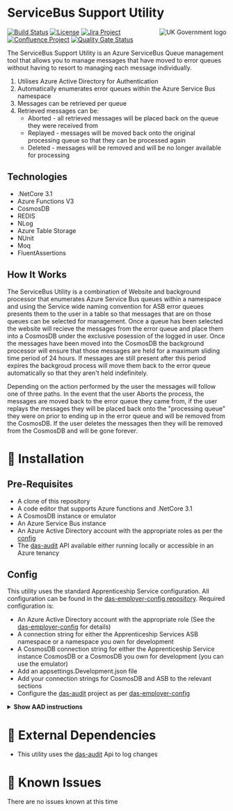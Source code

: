 # ServiceBus Support Utility

<img src="https://avatars.githubusercontent.com/u/9841374?s=200&v=4" align="right" alt="UK Government logo">

[![Build Status](https://dev.azure.com/sfa-gov-uk/Digital%20Apprenticeship%20Service/_apis/build/status/das-tools-servicebus-support?branchName=master)](https://dev.azure.com/sfa-gov-uk/Digital%20Apprenticeship%20Service/_build/latest?definitionId=2281&branchName=master)
[![License](https://img.shields.io/badge/license-MIT-lightgrey.svg?longCache=true&style=flat-square)](https://en.wikipedia.org/wiki/MIT_License)
[![Jira Project](https://img.shields.io/badge/Jira-Project-blue)](https://skillsfundingagency.atlassian.net/secure/RapidBoard.jspa?rapidView=564&projectKey=QUAL)
[![Confluence Project](https://img.shields.io/badge/Confluence-Project-blue)](https://skillsfundingagency.atlassian.net/wiki/spaces/NDL/pages/2049115342/Azure+Service+Bus+Error+Queue+Management)
[![Quality Gate Status](https://sonarcloud.io/api/project_badges/measure?project=SkillsFundingAgency_das-admin-service&metric=alert_status)](https://sonarcloud.io/dashboard?id=SkillsFundingAgency_das-tools-servicebus-support)

The ServiceBus Support Utility is an Azure ServiceBus Queue management tool that allows you to manage messages that have moved to error queues without having to resort to managing each message individually.

1. Utilises Azure Active Directory for Authentication
1. Automatically enumerates error queues within the Azure Service Bus namespace
1. Messages can be retrieved per queue
1. Retrieved messages can be:
    - Aborted - all retrieved messages will be placed back on the queue they were received from
    - Replayed - messages will be moved back onto the original processing queue so that they can be processed again
    - Deleted - messages will be removed and will be no longer available for processing

## Technologies

* .NetCore 3.1
* Azure Functions V3
* CosmosDB
* REDIS
* NLog
* Azure Table Storage
* NUnit
* Moq
* FluentAssertions

## How It Works

The ServiceBus Utility is a combination of Website and background processor that enumerates Azure Service Bus queues within a namespace and using the Service wide naming convention for ASB error queues presents them to the user in a table so that messages that are on those queues can be selected for management. Once a queue has been selected the website will recieve the messages from the error queue and place them into a CosmosDB under the exclusive posession of the logged in user. Once the messages have been moved into the CosmosDB the background processor will ensure that those messages are held for a maximum sliding time period of 24 hours. If messages are still present after this period expires the backgroud process will move them back to the error queue automatically so that they aren't held indefinitely.

Depending on the action performed by the user the messages will follow one of three paths. In the event that the user Aborts the process, the messages are moved back to the error queue they came from, if the user replays the messages they will be placed back onto the "processing queue" they were on prior to ending up in the error queue and will be removed from the CosmosDB. If the user deletes the messages then they will be removed from the CosmosDB and will be gone forever.

# 🚀 Installation

## Pre-Requisites

* A clone of this repository
* A code editor that supports Azure functions and .NetCore 3.1
* A CosmosDB instance or emulator
* An Azure Service Bus instance
* An Azure Active Directory account with the appropriate roles as per the [config](https://github.com/SkillsFundingAgency/das-employer-config/blob/master/das-tools-servicebus-support/SFA.DAS.Tools.Servicebus.Support.json)
* The [das-audit](https://github.com/SkillsFundingAgency/das-audit) API available either running locally or accessible in an Azure tenancy    

## Config

This utility uses the standard Apprenticeship Service configuration. All configuration can be found in the [das-employer-config repository](https://github.com/SkillsFundingAgency/das-employer-config).
Required configuration is:

* An Azure Active Directory account with the appropriate role (See the [das-employer-config](https://github.com/SkillsFundingAgency/das-employer-config/blob/master/das-tools-servicebus-support/SFA.DAS.Tools.Servicebus.Support.json) for details)
* A connection string for either the Apprenticeship Services ASB namespace or a namespace you own for development
* A CosmosDB connection string for either the Apprenticeship Service instance CosmosDB or a CosmosDB you own for development (you can use the emulator)
* Add an appsettings.Development.json file
* Add your connection strings for CosmosDB and ASB to the relevant sections
* Configure the [das-audit](https://github.com/SkillsFundingAgency/das-audit) project as per [das-employer-config](https://github.com/SkillsFundingAgency/das-employer-config/blob/master/das-audit/SFA.DAS.AuditApiClient.json)

<details><summary><b>Show AAD instructions</b></summary>

Creating an AAD Account in an Azure tenant:

* In azure portal go to Users and Create a new user
* Give user access to the Service Bus
    * Service Bus Namespace > Access control (IAM) > Add role assignment  
        * Role - Azure Service Bus Data Receiver (and potentially Sender if you need to populate the queue in the first place)
        * Select - user name
* To configure the user in Visual Studio
    * Navigate to Tools > Options > Azure Service Authentication > Account Selection
    * Add the credentials of the user from above

</details>

# 🔗 External Dependencies

* This utility uses the [das-audit](https://github.com/SkillsFundingAgency/das-audit) Api to log changes

# 🐛 Known Issues

There are no issues known at this time